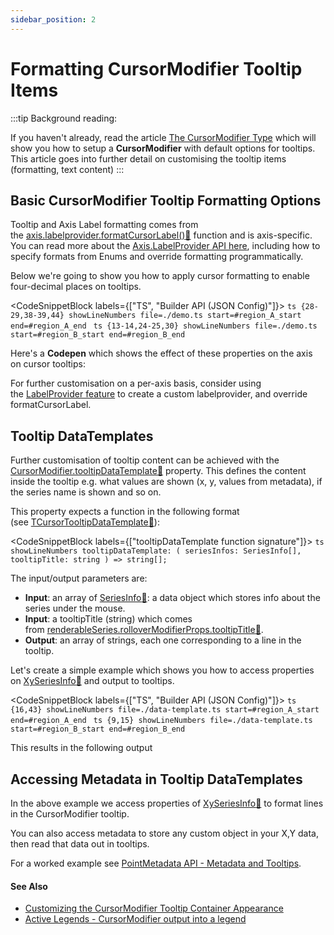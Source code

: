 ```yaml
---
sidebar_position: 2
---
```


# Formatting CursorModifier Tooltip Items

:::tip
Background reading:

If you haven't already, read the article [The CursorModifier Type](/2d-charts/chart-modifier-api/cursor-modifier/cursor-modifier-overview) which will show you how to setup a **CursorModifier** with default options for tooltips. This article goes into further detail on customising the tooltip items (formatting, text content)
:::

Basic CursorModifier Tooltip Formatting Options
-----------------------------------------------

Tooltip and Axis Label formatting comes from the [axis.labelprovider.formatCursorLabel():blue_book:](https://www.scichart.com/documentation/js/current/typedoc/classes/labelprovider.html#formatcursorlabel) function and is axis-specific. You can read more about the [Axis.LabelProvider API here](/2d-charts/axis-api/axis-labels/label-provider-api-overview), including how to specify formats from Enums and override formatting programmatically.

Below we're going to show you how to apply cursor formatting to enable four-decimal places on tooltips.

<CodeSnippetBlock labels={["TS", "Builder API (JSON Config)"]}>
    ```ts {28-29,38-39,44} showLineNumbers file=./demo.ts start=#region_A_start end=#region_A_end
    ```
    ```ts {13-14,24-25,30} showLineNumbers file=./demo.ts start=#region_B_start end=#region_B_end
    ```
</CodeSnippetBlock>

Here's a **Codepen** which shows the effect of these properties on the axis on cursor tooltips:

<LiveDocSnippet name="./demo" />

For further customisation on a per-axis basis, consider using the [LabelProvider feature](/2d-charts/axis-api/axis-labels/custom-label-providers-readable-numbers) to create a custom labelprovider, and override formatCursorLabel.

Tooltip DataTemplates
---------------------

Further customisation of tooltip content can be achieved with the [CursorModifier.tooltipDataTemplate:blue_book:](https://www.scichart.com/documentation/js/current/typedoc/classes/cursormodifier.html#tooltipdatatemplate) property. This defines the content inside the tooltip e.g. what values are shown (x, y, values from metadata), if the series name is shown and so on.

This property expects a function in the following format (see [TCursorTooltipDataTemplate:blue_book:](https://www.scichart.com/documentation/js/current/typedoc/index.html#tcursortooltipdatatemplate)):

<CodeSnippetBlock labels={["tooltipDataTemplate function signature"]}>
    ```ts showLineNumbers
    tooltipDataTemplate: (
        seriesInfos: SeriesInfo[], 
        tooltipTitle: string
    ) => string[];
    ```
</CodeSnippetBlock>

The input/output parameters are:

*   **Input**: an array of [SeriesInfo:blue_book:](https://www.scichart.com/documentation/js/current/typedoc/classes/seriesinfo.html): a data object which stores info about the series under the mouse.
*   **Input**: a tooltipTitle (string) which comes from [renderableSeries.rolloverModifierProps.tooltipTitle:blue_book:](https://www.scichart.com/documentation/js/current/typedoc/classes/rollovermodifierrenderableseriesprops.html#tooltiptitle).
*   **Output**: an array of strings, each one corresponding to a line in the tooltip.

Let's create a simple example which shows you how to access properties on [XySeriesInfo:blue_book:](https://www.scichart.com/documentation/js/current/typedoc/classes/xyseriesinfo.html) and output to tooltips.

<CodeSnippetBlock labels={["TS", "Builder API (JSON Config)"]}>
    ```ts {16,43} showLineNumbers file=./data-template.ts start=#region_A_start end=#region_A_end
    ```
    ```ts {9,15} showLineNumbers file=./data-template.ts start=#region_B_start end=#region_B_end
    ``` 
</CodeSnippetBlock>

This results in the following output

<LiveDocSnippet name="./data-template" />

Accessing Metadata in Tooltip DataTemplates 
-------------------------------------------

In the above example we access properties of [XySeriesInfo:blue_book:](https://www.scichart.com/documentation/js/current/typedoc/classes/xyseriesinfo.html) to format lines in the CursorModifier tooltip.

You can also access metadata to store any custom object in your X,Y data, then read that data out in tooltips.

For a worked example see [PointMetadata API - Metadata and Tooltips](/2d-charts/chart-types/point-metadata-api/tooltips).

#### See Also

* [Customizing the CursorModifier Tooltip Container Appearance](/2d-charts/chart-modifier-api/cursor-modifier/customizing-cursor-modifier-tooltip-container-appearance)
* [Active Legends - CursorModifier output into a legend](/2d-charts/chart-modifier-api/cursor-modifier/active-legends-cursor-modifier)